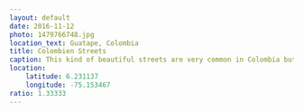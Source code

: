 ```yaml
---
layout: default
date: 2016-11-12
photo: 1479766748.jpg
location_text: Guatape, Colombia
title: Colombien Streets
caption: This kind of beautiful streets are very common in Colombia but only in the small town where people have money. Otherwise it is more likely to find 2 colors houses.
location:
    latitude: 6.231137
    longitude: -75.153467
ratio: 1.33333
---
```

